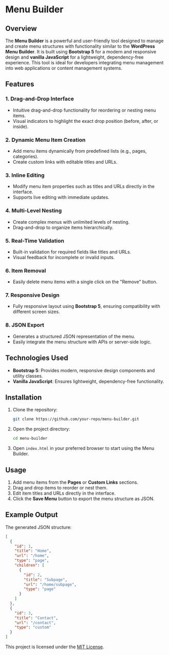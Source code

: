 
# Menu Builder

## Overview
The **Menu Builder** is a powerful and user-friendly tool designed to manage and create menu structures with functionality similar to the **WordPress Menu Builder**. It is built using **Bootstrap 5** for a modern and responsive design and **vanilla JavaScript** for a lightweight, dependency-free experience. This tool is ideal for developers integrating menu management into web applications or content management systems.

## Features

### 1. Drag-and-Drop Interface
- Intuitive drag-and-drop functionality for reordering or nesting menu items.
- Visual indicators to highlight the exact drop position (before, after, or inside).

### 2. Dynamic Menu Item Creation
- Add menu items dynamically from predefined lists (e.g., pages, categories).
- Create custom links with editable titles and URLs.

### 3. Inline Editing
- Modify menu item properties such as titles and URLs directly in the interface.
- Supports live editing with immediate updates.

### 4. Multi-Level Nesting
- Create complex menus with unlimited levels of nesting.
- Drag-and-drop to organize items hierarchically.

### 5. Real-Time Validation
- Built-in validation for required fields like titles and URLs.
- Visual feedback for incomplete or invalid inputs.

### 6. Item Removal
- Easily delete menu items with a single click on the "Remove" button.

### 7. Responsive Design
- Fully responsive layout using **Bootstrap 5**, ensuring compatibility with different screen sizes.

### 8. JSON Export
- Generates a structured JSON representation of the menu.
- Easily integrate the menu structure with APIs or server-side logic.

## Technologies Used
- **Bootstrap 5**: Provides modern, responsive design components and utility classes.
- **Vanilla JavaScript**: Ensures lightweight, dependency-free functionality.

## Installation
1. Clone the repository:
   ```bash
   git clone https://github.com/your-repo/menu-builder.git
   ```
2. Open the project directory:
   ```bash
   cd menu-builder
   ```
3. Open `index.html` in your preferred browser to start using the Menu Builder.

## Usage
1. Add menu items from the **Pages** or **Custom Links** sections.
2. Drag and drop items to reorder or nest them.
3. Edit item titles and URLs directly in the interface.
4. Click the **Save Menu** button to export the menu structure as JSON.

## Example Output
The generated JSON structure:
```json
[
  {
    "id": 1,
    "title": "Home",
    "url": "/home",
    "type": "page",
    "children": [
      {
        "id": 2,
        "title": "Subpage",
        "url": "/home/subpage",
        "type": "page"
      }
    ]
  },
  {
    "id": 3,
    "title": "Contact",
    "url": "/contact",
    "type": "custom"
  }
]
```

This project is licensed under the [MIT License](LICENSE).
